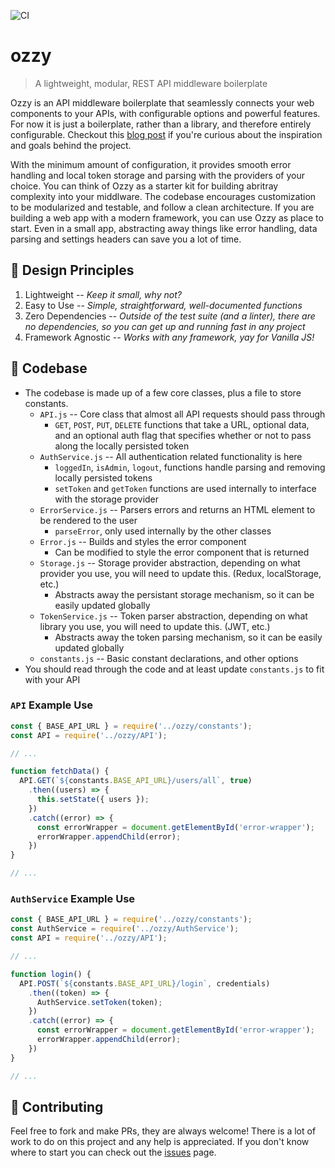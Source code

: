 ![CI](https://github.com/duncangrubbs/ozzy/workflows/CI/badge.svg?event=push)
# ozzy
> A lightweight, modular, REST API middleware boilerplate

Ozzy is an API middleware boilerplate that seamlessly connects your web components to your APIs, with configurable options and powerful features. For now it is just a boilerplate, rather than a library, and therefore entirely configurable. Checkout this [blog post](https://duncangrubbs.surge.sh/blog/oct012020) if you're curious about the inspiration and goals behind the project.

With the minimum amount of configuration, it provides smooth error handling and local token storage and parsing with the providers of your choice. You can think of Ozzy as a starter kit for building abritray complexity into your middlware. The codebase encourages customization to be modularized and testable, and follow a clean architecture. If you are building a web app with a modern framework, you can use Ozzy as place to start. Even in a small app, abstracting away things like error handling, data parsing and settings headers can save you a lot of time.

## 🤝 Design Principles
1. Lightweight -- _Keep it small, why not?_
2. Easy to Use -- _Simple, straightforward, well-documented functions_
3. Zero Dependencies -- _Outside of the test suite (and a linter), there are no dependencies, so you can get up and running fast in any project_
4. Framework Agnostic -- _Works with any framework, yay for Vanilla JS!_

## 🔨 Codebase
- The codebase is made up of a few core classes, plus a file to store constants.
  - `API.js` -- Core class that almost all API requests should pass through
    - `GET`, `POST`, `PUT`, `DELETE` functions that take a URL, optional data, and an optional auth flag that specifies whether or not to pass along the locally persisted token
  - `AuthService.js` -- All authentication related functionality is here
    - `loggedIn`, `isAdmin`, `logout`, functions handle parsing and removing locally persisted tokens
    - `setToken` and `getToken` functions are used internally to interface with the storage provider
  - `ErrorService.js` -- Parsers errors and returns an HTML element to be rendered to the user
    - `parseError`, only used internally by the other classes
  - `Error.js` -- Builds and styles the error component
    - Can be modified to style the error component that is returned
  - `Storage.js` -- Storage provider abstraction, depending on what provider you use, you will need to update this. (Redux, localStorage, etc.)
    - Abstracts away the persistant storage mechanism, so it can be easily updated globally
  - `TokenService.js` -- Token parser abstraction, depending on what library you use, you will need to update this. (JWT, etc.)
    - Abstracts away the token parsing mechanism, so it can be easily updated globally
  - `constants.js` -- Basic constant declarations, and other options
- You should read through the code and at least update `constants.js` to fit with your API

### `API` Example Use
```javascript
const { BASE_API_URL } = require('../ozzy/constants');
const API = require('../ozzy/API');

// ...

function fetchData() {
  API.GET(`${constants.BASE_API_URL}/users/all`, true)
    .then((users) => {
      this.setState({ users });
    })
    .catch((error) => {
      const errorWrapper = document.getElementById('error-wrapper');
      errorWrapper.appendChild(error);
    })
}

// ...
```

### `AuthService` Example Use
```javascript
const { BASE_API_URL } = require('../ozzy/constants');
const AuthService = require('../ozzy/AuthService');
const API = require('../ozzy/API');

// ...

function login() {
  API.POST(`${constants.BASE_API_URL}/login`, credentials)
    .then((token) => {
      AuthService.setToken(token);
    })
    .catch((error) => {
      const errorWrapper = document.getElementById('error-wrapper');
      errorWrapper.appendChild(error);
    })
}

// ...
```

## 🙌 Contributing
Feel free to fork and make PRs, they are always welcome! There is a lot of work to do on this project and any help is appreciated. If you don't know where to start you can check out the [issues](https://github.com/duncangrubbs/ozzy/issues) page.
